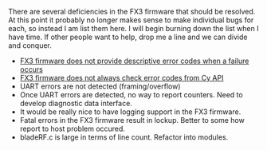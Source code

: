 There are several deficiencies in the FX3 firmware that should be resolved.  At this point it probably no longer makes sense to make individual bugs for each, so instead I am list them here.  I will begin burning down the list when I have time.  If other people want to help, drop me a line and we can divide and conquer.

 - [FX3 firmware does not provide descriptive error codes when a failure occurs](https://github.com/Nuand/bladeRF/issues/87)
 - [FX3 firmware does not always check error codes from Cy API](https://github.com/Nuand/bladeRF/issues/88)
 - UART errors are not detected (framing/overflow)
 - Once UART errors are detected, no way to report counters.  Need to develop diagnostic data interface.
 - It would be really nice to have logging support in the FX3 firmware.
 - Fatal errors in the FX3 firmware result in lockup.  Better to some how report to host problem occured.
 - bladeRF.c is large in terms of line count.  Refactor into modules.